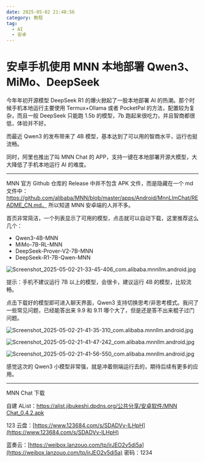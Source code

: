 ```yaml
---
date: 2025-05-02 21:48:56
category: 教程
tag: 
  - AI
  - 安卓
---
```


# 安卓手机使用 MNN 本地部署 Qwen3、MiMo、DeepSeek

今年年初开源模型 DeepSeek R1 的爆火掀起了一股本地部署 AI 的热潮。那个时候手机本地运行主要使用 Termux+Ollama 或者 PocketPal 的方法，配置较为复杂，而且一般 DeepSeek 只能跑 1.5b 的模型，7b 跑起来很吃力，并且智商都很低，体验并不好。

而最近 Qwen3 的发布带来了 4B 模型，基本达到了可以用的智商水平，运行也挺流畅。

同时，阿里也推出了叫 MNN Chat 的 APP，支持一键在本地部署开源大模型，大大降低了手机本地运行 AI 的难度。

---

MNN 官方 Github 仓库的 Release 中并不包含 APK 文件，而是隐藏在一个 md 文件中：https://github.com/alibaba/MNN/blob/master/apps/Android/MnnLlmChat/README_CN.md， 所以知道 MNN 安卓端的人并不多。

首页非常简洁，一个列表显示了可用的模型，点击就可以自动下载，这里推荐这么几个：

- Qwen3-4B-MNN
- MiMo-7B-RL-MNN
- DeepSeek-Prover-V2-7B-MNN
- DeepSeek-R1-7B-Qwen-MNN

![Screenshot_2025-05-02-21-33-45-406_com.alibaba.mnnllm.android.jpg](/assets/pictures/run-llm-locally-on-android/Screenshot_2025-05-02-21-33-45-406_com.alibaba.mnnllm.android.jpg)

提示：手机不建议运行 7B 以上的模型，会很卡，建议运行 4B 的模型，比较流畅。

点击下载好的模型即可进入聊天界面，Qwen3 支持切换思考/非思考模式。我问了一些常见问题，已经能答出来 9.9 和 9.11 哪个大了，但是还是答不出来棍子过门问题。

![Screenshot_2025-05-02-21-41-35-310_com.alibaba.mnnllm.android.jpg](/assets/pictures/run-llm-locally-on-android/Screenshot_2025-05-02-21-41-35-310_com.alibaba.mnnllm.android.jpg)

![Screenshot_2025-05-02-21-41-47-242_com.alibaba.mnnllm.android.jpg](/assets/pictures/run-llm-locally-on-android/Screenshot_2025-05-02-21-41-47-242_com.alibaba.mnnllm.android.jpg)

![Screenshot_2025-05-02-21-41-56-550_com.alibaba.mnnllm.android.jpg](/assets/pictures/run-llm-locally-on-android/Screenshot_2025-05-02-21-41-56-550_com.alibaba.mnnllm.android.jpg)

感觉这次的 Qwen3 小模型非常强，就是冲着侧端运行去的，期待后续有更多的应用。

---

MNN Chat 下载

自建 AList：[https://alist.jibukeshi.dpdns.org/公共分享/安卓软件/MNN Chat_0.4.2.apk](https://alist.jibukeshi.dpdns.org/%E5%85%AC%E5%85%B1%E5%88%86%E4%BA%AB/%E5%AE%89%E5%8D%93%E8%BD%AF%E4%BB%B6/MNN%20Chat_0.4.2.apk)

123 云盘：[https://www.123684.com/s/SDADVv-lLHpH](https://www.123684.com/s/SDADVv-lLHpH)

蓝奏云：[https://weibox.lanzouo.com/tp/irJEO2v5di5a](https://weibox.lanzouo.com/tp/irJEO2v5di5a) 密码：1234